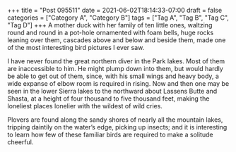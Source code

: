 +++
title = "Post 095511"
date = 2021-06-02T18:14:33-07:00
draft = false
categories = ["Category A", "Category B"]
tags = ["Tag A", "Tag B", "Tag C", "Tag D"]
+++
A mother duck with her family of ten little ones, waltzing round and round in a pot-hole ornamented with foam bells, huge rocks leaning over them, cascades above and below and beside them, made one of the most interesting bird pictures I ever saw.

I have never found the great northern diver in the Park lakes. Most of them are inaccessible to him. He might plump down into them, but would hardly be able to get out of them, since, with his small wings and heavy body, a wide expanse of elbow room is required in rising. Now and then one may be seen in the lower Sierra lakes to the northward about Lassens Butte and Shasta, at a height of four thousand to five thousand feet, making the loneliest places lonelier with the wildest of wild cries.

Plovers are found along the sandy shores of nearly all the mountain lakes, tripping daintily on the water’s edge, picking up insects; and it is interesting to learn how few of these familiar birds are required to make a solitude cheerful.
